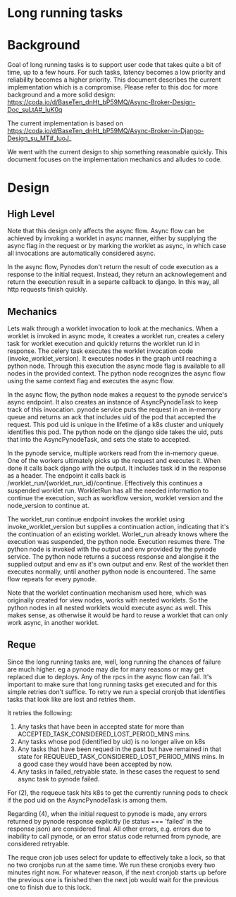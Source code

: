 # Long running tasks
 
# Background
Goal of long running tasks is to support user code that takes quite a bit of time, up to a few hours. For such tasks, latency becomes a low priority and reliability becomes a higher priority. This document describes the current implementation which is a compromise. Please refer to this doc for more background and a more solid design:
https://coda.io/d/BaseTen_dnHt_bP59MQ/Async-Broker-Design-Doc_suLtA#_luK0q

The current implementation is based on https://coda.io/d/BaseTen_dnHt_bP59MQ/Async-Broker-in-Django-Design_su_MT#_luoJ_ 

We went with the current design to ship something reasonable quickly. 
This document focuses on the implementation mechanics and alludes to code.


# Design
## High Level
Note that this design only affects the async flow. Async flow can be achieved by invoking a worklet in async manner, either by supplying the async flag in the request or by marking the worklet as async, in which case all invocations are automatically considered async.

In the async flow, Pynodes don't return the result of code execution as a response to the initial request. Instead, they return an acknowlegement and return the execution result in a separte callback to django. In this way, all http requests finish quickly.

## Mechanics
Lets walk through a worklet invocation to look at the mechanics.
When a worklet is invoked in async mode, it creates a worklet run, creates a celery task for worklet execution and quickly returns the worklet run id in response. The celery task executes the worklet invocation code (invoke_worklet_version). It executes nodes in the graph until reaching a python node. Through this execution the async mode flag is available to all nodes in the provided context. The python node recognizes the async flow using the same context flag and executes the async flow.

In the async flow, the python node makes a request to the pynode service's async endpoint. It also creates an instance of AsyncPynodeTask to keep track of this invocation. pynode service puts the request in an in-memory queue and returns an ack that includes uid of the pod that accepted the request. This pod uid is unique in the lifetime of a k8s cluster and uniquely identifies this pod. The python node on the django side takes the uid, puts that into the AsyncPynodeTask, and sets the state to accepted.

In the pynode service, multiple workers read from the in-memory queue. One of the workers ultimately picks up the request and executes it. When done it calls back django with the output. It includes task id in the response as a header. The endpoint it calls back is /worklet_run/{worklet_run_id}/continue. Effectively this continues a suspended worklet run. WorkletRun has all the needed information to continue the execution, such as workflow version, worklet version and the node_version to continue at.

The worklet_run continue endpoint invokes the worklet using invoke_worklet_version but supplies a continuation action, indicating that it's the continuation of an existing worklet. Worlet_run already knows where the execution was suspended, the python node. Execution resumes there. The python node is invoked with the output and env provided by the pynode service. The python node returns a success response and alongise it the supplied output and env as it's own output and env. Rest of the worklet then executes normally, until another python node is encountered. The same flow repeats for every pynode.

Note that the worklet continuation mechanism used here, which was originally created for view nodes, works with nested worklets. So the python nodes in all nested worklets would execute async as well. This makes sense, as otherwise it would be hard to reuse a worklet that can only work async, in another worklet.

## Reque
Since the long running tasks are, well, long running the chances of failure are much higher. eg a pynode may die for many reasons or may get replaced due to deploys. Any of the rpcs in the async flow can fail. It's important to make sure that long running tasks get executed and for this simple retries don't suffice. To retry we run a special cronjob that identifies tasks that look like are lost and retries them.

It retries the following:
1. Any tasks that have been in accepted state for more than ACCEPTED_TASK_CONSIDERED_LOST_PERIOD_MINS mins.
2. Any tasks whose pod (identified by uid) is no longer alive on k8s
3. Any tasks that have been requed in the past but have remained in that state for REQUEUED_TASK_CONSIDERED_LOST_PERIOD_MINS mins. In a good case they would have been accepted by now.
4. Any tasks in failed_retryable state. In these cases the request to send async task to pynode failed.

For (2), the requeue task hits k8s to get the currently running pods to check if the pod uid on the AsyncPynodeTask is among them.

Regarding (4), when the initial request to pynode is made, any errors returned by pynode response explicitly (ie status === 'failed' in the response json) are considered final. All other errors, e.g. errors due to inability to call pynode, or an error status code returned from pynode, are considered retryable.

The reque cron job uses select for update to effectively take a lock, so that no two cronjobs run at the same time. We run these cronjobs every two minutes right now. For whatever reason, if the next cronjob starts up before the previous one is finished then the next job would wait for the previous one to finish due to this lock.
